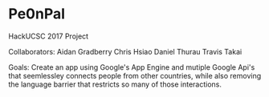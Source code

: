 # Pe0nPal
HackUCSC 2017 Project


Collaborators: 
	Aidan Gradberry
	Chris Hsiao
	Daniel Thurau
	Travis Takai


Goals:
	Create an app using Google's App Engine and mutiple Google Api's that 
	seemlessley connects people from other countries, while also removing
	the language barrier that restricts so many of those interactions.
